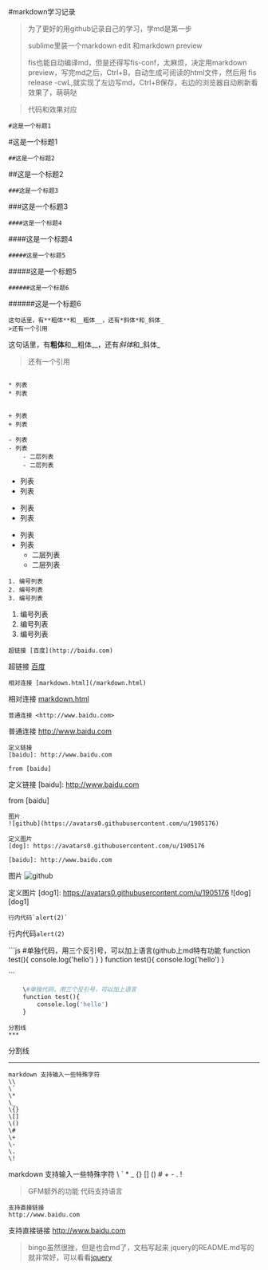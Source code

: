 #markdown学习记录

>为了更好的用github记录自己的学习，学md是第一步
>
>sublime里装一个markdown edit 和markdown preview
>
>fis也能自动编译md，但是还得写fis-conf，太麻烦，决定用markdown preview，写完md之后，Ctrl+B，自动生成可阅读的html文件，然后用 fis release -cwL,就实现了左边写md，Ctrl+B保存，右边的浏览器自动刷新看效果了，萌萌哒

> 代码和效果对应

```
#这是一个标题1
```
#这是一个标题1

```
##这是一个标题2
```

##这是一个标题2

```
###这是一个标题3
```

###这是一个标题3

```
####这是一个标题4
```

####这是一个标题4

```
#####这是一个标题5
```

#####这是一个标题5

```
######这是一个标题6
```

######这是一个标题6

```
这句话里，有**粗体**和__粗体__，还有*斜体*和_斜体_
>还有一个引用
```
这句话里，有**粗体**和__粗体__，还有*斜体*和_斜体_
>还有一个引用


```

* 列表
* 列表


+ 列表
+ 列表

- 列表
- 列表
    - 二层列表
    - 二层列表

```

* 列表
* 列表

+ 列表
+ 列表

- 列表
- 列表
    - 二层列表
    - 二层列表


```
1. 编号列表
2. 编号列表
3. 编号列表
```
1. 编号列表
2. 编号列表
3. 编号列表

```
超链接 [百度](http://baidu.com)
```
超链接 [百度](http://baidu.com)

```
相对连接 [markdown.html](/markdown.html)
```
相对连接 [markdown.html](/markdown.html)


```
普通连接 <http://www.baidu.com>
```
普通连接 <http://www.baidu.com>

```
定义链接
[baidu]: http://www.baidu.com

from [baidu]
```
定义链接
[baidu]: http://www.baidu.com

from [baidu]



```
图片
![github](https://avatars0.githubusercontent.com/u/1905176)

定义图片
[dog]: https://avatars0.githubusercontent.com/u/1905176

[baidu]: http://www.baidu.com
```
图片
![github](https://avatars0.githubusercontent.com/u/1905176)

定义图片
[dog1]: https://avatars0.githubusercontent.com/u/1905176
![dog][dog1]



```
行内代码`alert(2)`

```


行内代码`alert(2)`


\`\`\`js
    \#单独代码，用三个反引号，可以加上语言(github上md特有功能    function test(){
        console.log('hello')
    }
)
    function test(){
        console.log('hello')
    }

\`\`\`


```python
    \#单独代码，用三个反引号，可以加上语言
    function test(){
        console.log('hello')
    }
```



```
分割线
***
```
分割线
***


```
markdown 支持输入一些特殊字符
\\
\`
\*
\_
\{}
\[]
\()
\#
\+
\-
\.
\!

```
markdown 支持输入一些特殊字符
\\
\`
\*
\_
\{}
\[]
\()
\#
\+
\-
\.
\!


>GFM额外的功能
>代码支持语言

```
支持直接链接
http://www.baidu.com
```
支持直接链接
http://www.baidu.com


>bingo虽然很挫，但是也会md了，文档写起来
>jquery的README.md写的就非常好，可以看看[jquery](https://github.com/jquery/jquery)